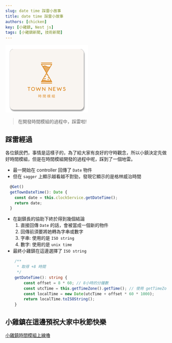 ```yaml
---
slug: date time 踩雷小故事
title: date time 踩雷小故事
authors: [chicken]
key: [小雞鎮, Nest js]
tags: [小雞鎮新聞, 技術新聞]
---
```


![封面](./clock.png)

> 在開發時間模組的過程中，踩雷啦!

<!-- truncate -->

## 踩雷經過

各位鎮民們，事情是這樣子的，為了給大家有良好的守時觀念，所以小鎮決定先做好時間模組，但是在時間模組開發的過程中呢，踩到了一個地雷。

- 最一開始在 controller 回傳了 `Date` 物件
- 但在 `sagger` 上顯示越看越不對勁，發現它顯示的是格林威治時間

```ts
  @Get()
  getTownDateTime(): Date {
    const date = this.clockService.getDateTime();
    return date;
  }
```

- 在副鎮長的協助下終於得到幾個結論
  1. 直接回傳 `Date` 的話，會被當成一個新的物件
  2. 回傳前須要將她轉為字串或數字
  3. 字串: 使用的是 `ISO string`
  4. 數字: 使用的是 `unix time`
- 最終小雞鎮在這邊選擇了 `ISO string`

```ts
    /**
     * 取得 +8 時間
     */
    getDateTime(): string {
        const offset = 8 * 60; // 8小時的分鐘數
        const utcTime = this.getTimeZone().getTime(); // 使用 getTimeZone() 取得標準時間
        const localTime = new Date(utcTime + offset * 60 * 1000);
        return localTime.toISOString();
    }
```

## 小雞鎮在這邊預祝大家中秋節快樂

[小雞鎮時間模組上線嚕](https://github.com/Chicken-Town-Nest-Workshop/clock-nest)
